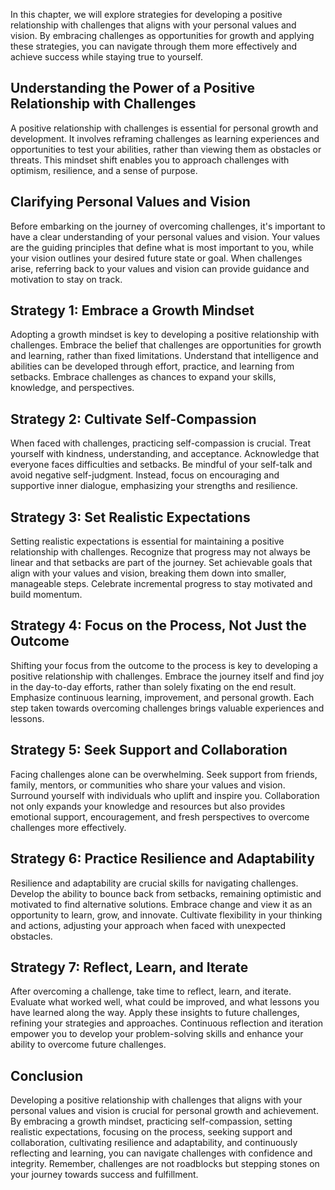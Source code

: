 
In this chapter, we will explore strategies for developing a positive relationship with challenges that aligns with your personal values and vision. By embracing challenges as opportunities for growth and applying these strategies, you can navigate through them more effectively and achieve success while staying true to yourself.

**Understanding the Power of a Positive Relationship with Challenges**
----------------------------------------------------------------------

A positive relationship with challenges is essential for personal growth and development. It involves reframing challenges as learning experiences and opportunities to test your abilities, rather than viewing them as obstacles or threats. This mindset shift enables you to approach challenges with optimism, resilience, and a sense of purpose.

**Clarifying Personal Values and Vision**
-----------------------------------------

Before embarking on the journey of overcoming challenges, it's important to have a clear understanding of your personal values and vision. Your values are the guiding principles that define what is most important to you, while your vision outlines your desired future state or goal. When challenges arise, referring back to your values and vision can provide guidance and motivation to stay on track.

**Strategy 1: Embrace a Growth Mindset**
----------------------------------------

Adopting a growth mindset is key to developing a positive relationship with challenges. Embrace the belief that challenges are opportunities for growth and learning, rather than fixed limitations. Understand that intelligence and abilities can be developed through effort, practice, and learning from setbacks. Embrace challenges as chances to expand your skills, knowledge, and perspectives.

**Strategy 2: Cultivate Self-Compassion**
-----------------------------------------

When faced with challenges, practicing self-compassion is crucial. Treat yourself with kindness, understanding, and acceptance. Acknowledge that everyone faces difficulties and setbacks. Be mindful of your self-talk and avoid negative self-judgment. Instead, focus on encouraging and supportive inner dialogue, emphasizing your strengths and resilience.

**Strategy 3: Set Realistic Expectations**
------------------------------------------

Setting realistic expectations is essential for maintaining a positive relationship with challenges. Recognize that progress may not always be linear and that setbacks are part of the journey. Set achievable goals that align with your values and vision, breaking them down into smaller, manageable steps. Celebrate incremental progress to stay motivated and build momentum.

**Strategy 4: Focus on the Process, Not Just the Outcome**
----------------------------------------------------------

Shifting your focus from the outcome to the process is key to developing a positive relationship with challenges. Embrace the journey itself and find joy in the day-to-day efforts, rather than solely fixating on the end result. Emphasize continuous learning, improvement, and personal growth. Each step taken towards overcoming challenges brings valuable experiences and lessons.

**Strategy 5: Seek Support and Collaboration**
----------------------------------------------

Facing challenges alone can be overwhelming. Seek support from friends, family, mentors, or communities who share your values and vision. Surround yourself with individuals who uplift and inspire you. Collaboration not only expands your knowledge and resources but also provides emotional support, encouragement, and fresh perspectives to overcome challenges more effectively.

**Strategy 6: Practice Resilience and Adaptability**
----------------------------------------------------

Resilience and adaptability are crucial skills for navigating challenges. Develop the ability to bounce back from setbacks, remaining optimistic and motivated to find alternative solutions. Embrace change and view it as an opportunity to learn, grow, and innovate. Cultivate flexibility in your thinking and actions, adjusting your approach when faced with unexpected obstacles.

**Strategy 7: Reflect, Learn, and Iterate**
-------------------------------------------

After overcoming a challenge, take time to reflect, learn, and iterate. Evaluate what worked well, what could be improved, and what lessons you have learned along the way. Apply these insights to future challenges, refining your strategies and approaches. Continuous reflection and iteration empower you to develop your problem-solving skills and enhance your ability to overcome future challenges.

**Conclusion**
--------------

Developing a positive relationship with challenges that aligns with your personal values and vision is crucial for personal growth and achievement. By embracing a growth mindset, practicing self-compassion, setting realistic expectations, focusing on the process, seeking support and collaboration, cultivating resilience and adaptability, and continuously reflecting and learning, you can navigate challenges with confidence and integrity. Remember, challenges are not roadblocks but stepping stones on your journey towards success and fulfillment.
